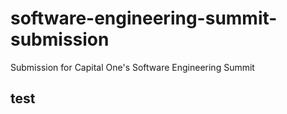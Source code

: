 # software-engineering-summit-submission
Submission for Capital One's Software Engineering Summit
## test

